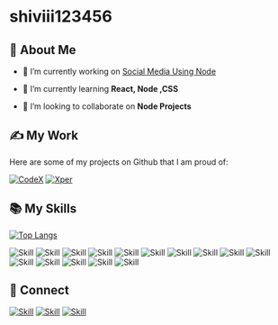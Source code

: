 # shiviii123456


## 🧔 About Me

- 🔭 I’m currently working on [Social Media Using Node](https://github.com/shiviii123456/socialAppUsingNode)

- 🌱 I’m currently learning **React, Node ,CSS**

- 👯 I’m looking to collaborate on **Node Projects**

## ✍ My Work

Here are some of my projects on Github that I am proud of:

[![CodeX](https://github-readme-stats.vercel.app/api/pin/?username=shiviii123456&repo=weatherAppWithNode&show_icons=true&theme=dark)](https://github.com/shiviii123456/weatherAppWithNode)
[![Xper](https://github-readme-stats.vercel.app/api/pin/?username=shiviii123456&repo=musicplayerusingjs&show_icons=true&theme=dark)](https://github.com/shiviii123456/musicplayerusingjs)

## 📚 My Skills

[![Top Langs](https://github-readme-stats.vercel.app/api/top-langs/?username=Jaagrav&layout=compact&show_icons=true&theme=dark)](https://github.com/Jaagrav/Jaagrav)

![Skill](https://img.shields.io/badge/HTML5-E34F26?style=for-the-badge&logo=html5&logoColor=white)
![Skill](https://img.shields.io/badge/CSS3-1572B6?style=for-the-badge&logo=css3&logoColor=white)
![Skill](https://img.shields.io/badge/JavaScript-323330?style=for-the-badge&logo=javascript&logoColor=F7DF1E)
![Skill](https://img.shields.io/badge/Node.js-43853D?style=for-the-badge&logo=node.js&logoColor=white)
![Skill](https://img.shields.io/badge/npm-CB3837?style=for-the-badge&logo=npm&logoColor=white)
![Skill](https://img.shields.io/badge/Express.js-000000?style=for-the-badge&logo=express&logoColor=white)
![Skill](https://img.shields.io/badge/Sass-CC6699?style=for-the-badge&logo=sass&logoColor=white)
![Skill](https://img.shields.io/badge/Java-ED8B00?style=for-the-badge&logo=java&logoColor=white)
![Skill](https://img.shields.io/badge/Markdown-000000?style=for-the-badge&logo=markdown&logoColor=white)
![Skill](https://img.shields.io/badge/React-20232A?style=for-the-badge&logo=react&logoColor=61DAFB)
![Skill](https://img.shields.io/badge/React_Native-20232A?style=for-the-badge&logo=react&logoColor=61DAFB)
![Skill](https://img.shields.io/badge/Bootstrap-563D7C?style=for-the-badge&logo=bootstrap&logoColor=white)
![Skill](https://img.shields.io/badge/Postman-FF6C37?style=for-the-badge&logo=Postman&logoColor=white)
![Skill](https://img.shields.io/badge/Visual_Studio_Code-0078D4?style=for-the-badge&logo=visual%20studio%20code&logoColor=white)
![Skill](https://img.shields.io/badge/Microsoft_Office-D83B01?style=for-the-badge&logo=microsoft-office&logoColor=white)

## 🤝 Connect

[![Skill](https://img.shields.io/badge/LinkedIn-0077B5?style=for-the-badge&logo=linkedin&logoColor=white)](https://www.linkedin.com/in/Shivangi/)
[![Skill](https://img.shields.io/badge/Instagram-E4405F?style=for-the-badge&logo=instagram&logoColor=white)](https://www.instagram.com/wanderer6686/)
[![Skill](https://img.shields.io/badge/GitHub-100000?style=for-the-badge&logo=github&logoColor=white)](https://github.com/shiviii123456)
